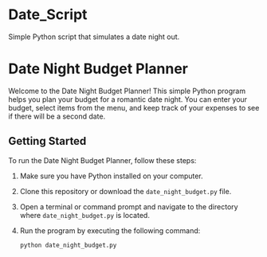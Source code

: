 # Date_Script
Simple Python script that simulates a date night out.

# Date Night Budget Planner

Welcome to the Date Night Budget Planner! This simple Python program helps you plan your budget for a romantic date night. You can enter your budget, select items from the menu, and keep track of your expenses to see if there will be a second date.

## Getting Started

To run the Date Night Budget Planner, follow these steps:

1. Make sure you have Python installed on your computer.

2. Clone this repository or download the `date_night_budget.py` file.

3. Open a terminal or command prompt and navigate to the directory where `date_night_budget.py` is located.

4. Run the program by executing the following command:

   ```bash
   python date_night_budget.py
